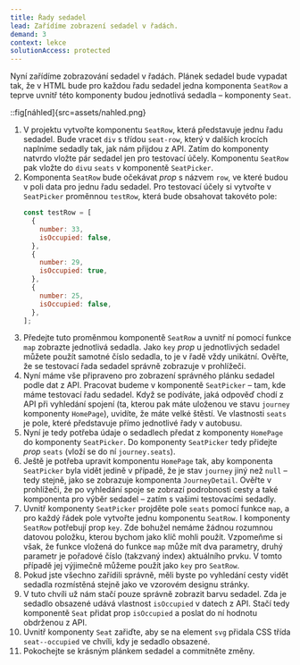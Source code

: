 ```yaml
---
title: Řady sedadel
lead: Zařídíme zobrazení sedadel v řadách.
demand: 3
context: lekce
solutionAccess: protected
---
```


Nyní zařídíme zobrazování sedadel v řadách. Plánek sedadel bude vypadat tak, že v HTML bude pro každou řadu sedadel jedna komponenta `SeatRow` a teprve uvnitř této komponenty budou jednotlivá sedadla – komponenty `Seat`.

::fig[náhled]{src=assets/nahled.png}

1. V projektu vytvořte komponentu `SeatRow`, která představuje jednu řadu sedadel. Bude vracet `div` s třídou `seat-row`, který v dalších krocích naplníme sedadly tak, jak nám přijdou z API. Zatím do komponenty natvrdo vložte pár sedadel jen pro testovací účely. Komponentu `SeatRow` pak vložte do `div`u `seats` v komponentě `SeatPicker`.
1. Komponenta `SeatRow` bude očekávat _prop_ s názvem `row`, ve které budou v poli data pro jednu řadu sedadel. Pro testovací účely si vytvořte v `SeatPicker` proměnnou `testRow`, která bude obsahovat takovéto pole:
   ```js
   const testRow = [
     {
       number: 33,
       isOccupied: false,
     },
     {
       number: 29,
       isOccupied: true,
     },
     {
       number: 25,
       isOccupied: false,
     },
   ];
   ```
1. Předejte tuto proměnmou komponentě `SeatRow` a uvnitř ní pomocí funkce `map` zobrazte jednotlivá sedadla. Jako `key` _prop_ u jednotlivých sedadel můžete použít samotné číslo sedadla, to je v řadě vždy unikátní. Ověřte, že se testovací řada sedadel správně zobrazuje v prohlížeči.
1. Nyní máme vše připraveno pro zobrazení správného plánku sedadel podle dat z API. Pracovat budeme v komponentě `SeatPicker` – tam, kde máme testovací řadu sedadel. Když se podíváte, jaká odpověď chodí z API při vyhledání spojení (ta, kterou pak máte uloženou ve stavu `journey` komponenty `HomePage`), uvidíte, že máte velké štěstí. Ve vlastnosti `seats` je pole, které představuje přímo jednotlivé řady v autobusu.
1. Nyní je tedy potřeba údaje o sedadlech předat z komponenty `HomePage` do komponenty `SeatPicker`. Do komponenty `SeatPicker` tedy přidejte _prop_ `seats` (vloží se do ní `journey.seats`).
1. Ještě je potřeba upravit komponentu `HomePage` tak, aby komponenta `SeatPicker` byla vidět jedině v případě, že je stav `journey` jiný než `null` – tedy stejně, jako se zobrazuje komponenta `JourneyDetail`. Ověřte v prohlížeči, že po vyhledání spoje se zobrazí podrobnosti cesty a také komponenta pro výběr sedadel – zatím s vašimi testovacími sedadly.
1. Uvnitř komponenty `SeatPicker` projděte pole `seats` pomocí funkce `map`, a pro každý řádek pole vytvořte jednu komponentu `SeatRow`. I komponenty `SeatRow` potřebují prop `key`. Zde bohužel nemáme žádnou rozumnou datovou položku, kterou bychom jako klíč mohli použít. Vzpomeňme si však, že funkce vložená do funkce `map` může mít dva parametry, druhý parametr je pořadové číslo (takzvaný index) aktuálního prvku. V tomto případě jej výjimečně můžeme použít jako `key` pro `SeatRow`.
1. Pokud jste všechno zařídili správně, měli byste po vyhledání cesty vidět sedadla rozmístěná stejně jako ve vzorovém designu stránky.
1. V tuto chvíli už nám stačí pouze správně zobrazit barvu sedadel. Zda je sedadlo obsazené udává vlastnost `isOccupied` v datech z API. Stačí tedy komponentě `Seat` přidat prop `isOccupied` a poslat do ní hodnotu obdrženou z API.
1. Uvnitř komponenty `Seat` zařiďte, aby se na element `svg` přidala CSS třída `seat--occupied` ve chvíli, kdy je sedadlo obsazené.
1. Pokochejte se krásným plánkem sedadel a commitněte změny.

